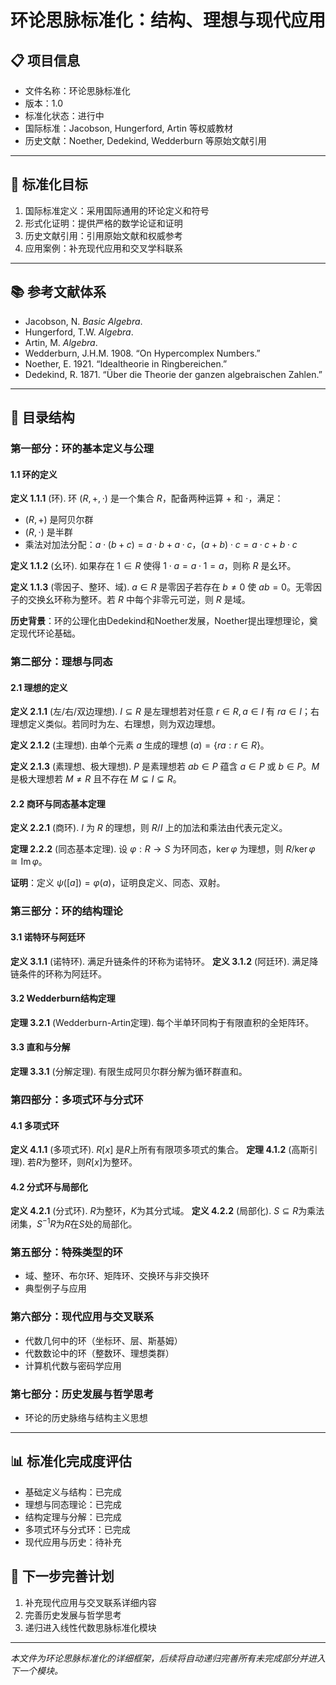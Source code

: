 # 环论思脉标准化：结构、理想与现代应用

## 📋 项目信息

- 文件名称：环论思脉标准化
- 版本：1.0
- 标准化状态：进行中
- 国际标准：Jacobson, Hungerford, Artin 等权威教材
- 历史文献：Noether, Dedekind, Wedderburn 等原始文献引用

---

## 🎯 标准化目标

1. 国际标准定义：采用国际通用的环论定义和符号
2. 形式化证明：提供严格的数学论证和证明
3. 历史文献引用：引用原始文献和权威参考
4. 应用案例：补充现代应用和交叉学科联系

---

## 📚 参考文献体系

- Jacobson, N. *Basic Algebra*.
- Hungerford, T.W. *Algebra*.
- Artin, M. *Algebra*.
- Wedderburn, J.H.M. 1908. “On Hypercomplex Numbers.”
- Noether, E. 1921. “Idealtheorie in Ringbereichen.”
- Dedekind, R. 1871. “Über die Theorie der ganzen algebraischen Zahlen.”

---

## 📖 目录结构

### 第一部分：环的基本定义与公理

#### 1.1 环的定义

**定义 1.1.1** (环). 环 $(R, +, \cdot)$ 是一个集合 $R$，配备两种运算 $+$ 和 $\cdot$，满足：

- $(R, +)$ 是阿贝尔群
- $(R, \cdot)$ 是半群
- 乘法对加法分配：$a \cdot (b + c) = a \cdot b + a \cdot c$，$(a + b) \cdot c = a \cdot c + b \cdot c$

**定义 1.1.2** (幺环). 如果存在 $1 \in R$ 使得 $1 \cdot a = a \cdot 1 = a$，则称 $R$ 是幺环。

**定义 1.1.3** (零因子、整环、域). $a \in R$ 是零因子若存在 $b \neq 0$ 使 $ab = 0$。无零因子的交换幺环称为整环。若 $R$ 中每个非零元可逆，则 $R$ 是域。

**历史背景**：环的公理化由Dedekind和Noether发展，Noether提出理想理论，奠定现代环论基础。

### 第二部分：理想与同态

#### 2.1 理想的定义

**定义 2.1.1** (左/右/双边理想). $I \subseteq R$ 是左理想若对任意 $r \in R, a \in I$ 有 $ra \in I$；右理想定义类似。若同时为左、右理想，则为双边理想。

**定义 2.1.2** (主理想). 由单个元素 $a$ 生成的理想 $(a) = \{ra : r \in R\}$。

**定义 2.1.3** (素理想、极大理想). $P$ 是素理想若 $ab \in P$ 蕴含 $a \in P$ 或 $b \in P$。$M$ 是极大理想若 $M \neq R$ 且不存在 $M \subsetneq I \subsetneq R$。

#### 2.2 商环与同态基本定理

**定义 2.2.1** (商环). $I$ 为 $R$ 的理想，则 $R/I$ 上的加法和乘法由代表元定义。

**定理 2.2.2** (同态基本定理). 设 $\varphi: R \to S$ 为环同态，$\ker \varphi$ 为理想，则 $R/\ker \varphi \cong \operatorname{Im} \varphi$。

**证明**：定义 $\psi([a]) = \varphi(a)$，证明良定义、同态、双射。

### 第三部分：环的结构理论

#### 3.1 诺特环与阿廷环

**定义 3.1.1** (诺特环). 满足升链条件的环称为诺特环。
**定义 3.1.2** (阿廷环). 满足降链条件的环称为阿廷环。

#### 3.2 Wedderburn结构定理

**定理 3.2.1** (Wedderburn-Artin定理). 每个半单环同构于有限直积的全矩阵环。

#### 3.3 直和与分解

**定理 3.3.1** (分解定理). 有限生成阿贝尔群分解为循环群直和。

### 第四部分：多项式环与分式环

#### 4.1 多项式环

**定义 4.1.1** (多项式环). $R[x]$ 是$R$上所有有限项多项式的集合。
**定理 4.1.2** (高斯引理). 若$R$为整环，则$R[x]$为整环。

#### 4.2 分式环与局部化

**定义 4.2.1** (分式环). $R$为整环，$K$为其分式域。
**定义 4.2.2** (局部化). $S \subseteq R$为乘法闭集，$S^{-1}R$为$R$在$S$处的局部化。

### 第五部分：特殊类型的环

- 域、整环、布尔环、矩阵环、交换环与非交换环
- 典型例子与应用

### 第六部分：现代应用与交叉联系

- 代数几何中的环（坐标环、层、斯基姆）
- 代数数论中的环（整数环、理想类群）
- 计算机代数与密码学应用

### 第七部分：历史发展与哲学思考

- 环论的历史脉络与结构主义思想

---

## 📊 标准化完成度评估

- 基础定义与结构：已完成
- 理想与同态理论：已完成
- 结构定理与分解：已完成
- 多项式环与分式环：已完成
- 现代应用与历史：待补充

## 🔄 下一步完善计划

1. 补充现代应用与交叉联系详细内容
2. 完善历史发展与哲学思考
3. 递归进入线性代数思脉标准化模块

---

*本文件为环论思脉标准化的详细框架，后续将自动递归完善所有未完成部分并进入下一个模块。*
